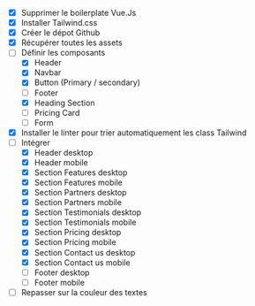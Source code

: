 -   [x] Supprimer le boilerplate Vue.Js
-   [x] Installer Tailwind.css
-   [x] Créer le dépot Github
-   [x] Récupérer toutes les assets
-   [ ] Définir les composants
    -   [x] Header
    -   [x] Navbar
    -   [x] Button (Primary / secondary)
    -   [ ] Footer
    -   [x] Heading Section
    -   [ ] Pricing Card
    -   [ ] Form
-   [x] Installer le linter pour trier automatiquement les class Tailwind
-   [ ] Intégrer
    -   [x] Header desktop
    -   [x] Header mobile
    -   [x] Section Features desktop
    -   [x] Section Features mobile
    -   [x] Section Partners desktop
    -   [x] Section Partners mobile
    -   [x] Section Testimonials desktop
    -   [x] Section Testimonials mobile
    -   [x] Section Pricing desktop
    -   [x] Section Pricing mobile
    -   [x] Section Contact us desktop
    -   [x] Section Contact us mobile
    -   [ ] Footer desktop
    -   [ ] Footer mobile
-   [ ] Repasser sur la couleur des textes
